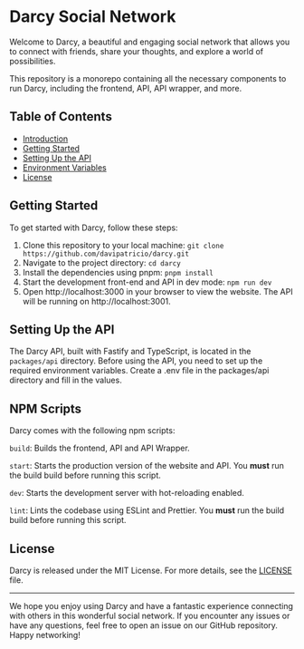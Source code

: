 # Darcy Social Network

Welcome to Darcy, a beautiful and engaging social network that allows you to connect with friends, share your thoughts, and explore a world of possibilities.

This repository is a monorepo containing all the necessary components to run Darcy, including the frontend, API, API wrapper, and more.

## Table of Contents

- [Introduction](#darcy-social-network)
- [Getting Started](#getting-started)
- [Setting Up the API](#setting-up-the-api)
- [Environment Variables](#environment-variables)
- [License](#license)

## Getting Started

To get started with Darcy, follow these steps:

1. Clone this repository to your local machine: `git clone https://github.com/davipatricio/darcy.git`
2. Navigate to the project directory: `cd darcy`
3. Install the dependencies using pnpm: `pnpm install`
4. Start the development front-end and API in dev mode: `npm run dev`
5. Open http://localhost:3000 in your browser to view the website. The API will be running on http://localhost:3001.

## Setting Up the API

The Darcy API, built with Fastify and TypeScript, is located in the `packages/api` directory. Before using the API, you need to set up the required environment variables. Create a .env file in the packages/api directory and fill in the values.

## NPM Scripts

Darcy comes with the following npm scripts:

`build`: Builds the frontend, API and API Wrapper.

`start`: Starts the production version of the website and API. You **must** run the build build before running this script.

`dev`: Starts the development server with hot-reloading enabled.

`lint`: Lints the codebase using ESLint and Prettier. You **must** run the build build before running this script.

## License

Darcy is released under the MIT License. For more details, see the [LICENSE](LICENSE) file.

---

We hope you enjoy using Darcy and have a fantastic experience connecting with others in this wonderful social network. If you encounter any issues or have any questions, feel free to open an issue on our GitHub repository. Happy networking!
